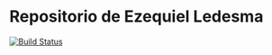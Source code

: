 Repositorio de Ezequiel Ledesma
=============

[![Build Status](https://travis-ci.org/eze92/aydoo-2018.svg?branch=master)](https://travis-ci.org/eze92/aydoo-2018)


